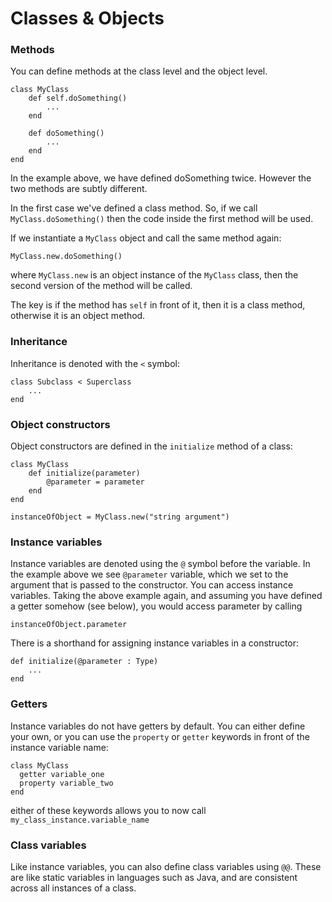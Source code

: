 # Classes & Objects

### Methods

You can define methods at the class level and the object level.

```text
class MyClass
    def self.doSomething()
        ...
    end

    def doSomething()
        ...
    end
end
```

In the example above, we have defined doSomething twice. However the two methods are subtly different.

In the first case we've defined a class method. So, if we call `MyClass.doSomething()` then the code inside the first method will be used.

If we instantiate a `MyClass` object and call the same method again:

```text
MyClass.new.doSomething()
```

where `MyClass.new` is an object instance of the `MyClass` class, then the second version of the method will be called.

The key is if the method has `self` in front of it, then it is a class method, otherwise it is an object method.

### Inheritance

Inheritance is denoted with the `<` symbol:

```text
class Subclass < Superclass
    ...
end
```

### Object constructors

Object constructors are defined in the `initialize` method of a class:

```text
class MyClass
    def initialize(parameter)
        @parameter = parameter
    end
end

instanceOfObject = MyClass.new("string argument")
```

### Instance variables

Instance variables are denoted using the `@` symbol before the variable. In the example above we see `@parameter` variable, which we set to the argument that is passed to the constructor. You can access instance variables. Taking the above example again, and assuming you have defined a getter somehow \(see below\), you would access parameter by calling

```text
instanceOfObject.parameter
```

There is a shorthand for assigning instance variables in a constructor:

```text
def initialize(@parameter : Type)
    ...
end
```

### Getters

Instance variables do not have getters by default. You can either define your own, or you can use the `property` or `getter` keywords in front of the instance variable name:

```text
class MyClass
  getter variable_one
  property variable_two
end
```

either of these keywords allows you to now call `my_class_instance.variable_name`

### Class variables

Like instance variables, you can also define class variables using `@@`. These are like static variables in languages such as Java, and are consistent across all instances of a class.

